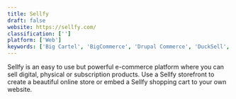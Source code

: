 ```yaml
---
title: Sellfy
draft: false 
website: https://sellfy.com/
classification: ['']
platform: ['Web']
keywords: ['Big Cartel', 'BigCommerce', 'Drupal Commerce', 'DuckSell', 'EcWid', 'Etsy', 'Gumroad', 'Helium', 'Magento', 'OpenCart', 'PrestaShop', 'Selz', 'Sylius', 'Thirty Bees', 'eBay', 'robora', 'shopcloud']
---
```

Sellfy is an easy to use but powerful e-commerce platform where you can sell digital, physical or subscription products. Use a Sellfy storefront to create a beautiful online store or embed a Sellfy shopping cart to your own website.